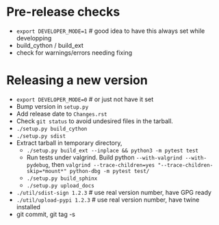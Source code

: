 # Pre-release checks #

- `export DEVELOPER_MODE=1`  # good idea to have this always set while developping
- build_cython / build_ext
- check for warnings/errors needing fixing

# Releasing a new version #
 * `export DEVELOPER_MODE=0`  # or just not have it set
 * Bump version in `setup.py`
 * Add release date to `Changes.rst`
 * Check `git status` to avoid undesired files in the tarball.
 * `./setup.py build_cython`
 * `./setup.py sdist`
 * Extract tarball in temporary directory,
    * `./setup.py build_ext --inplace && python3 -m pytest test`
    * Run tests under valgrind. Build python `--with-valgrind --with-pydebug`, then `valgrind --trace-children=yes "--trace-children-skip=*mount*" python-dbg -m pytest test/`
    * `./setup.py build_sphinx`
    * `./setup.py upload_docs`
 * `./util/sdist-sign 1.2.3`  # use real version number, have GPG ready
 * `./util/upload-pypi 1.2.3`  # use real version number, have twine installed
 * git commit, git tag -s
